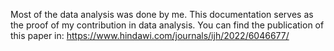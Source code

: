Most of the data analysis was done by me. This documentation serves as the proof of my contribution in data analysis. You can find the publication of this paper in: https://www.hindawi.com/journals/ijh/2022/6046677/
